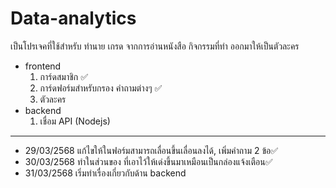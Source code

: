 # Data-analytics

เป็นโปรเจคที่ใช้สำหรับ ทำนาย เกรด จากการอ่านหนังสือ กิจกรรมที่ทำ ออกมาให้เป็นตัวละคร 
  - frontend
      1. การ์ดสมาชิก ✅
      2. การ์ดฟอร์มสำหรับกรอง คำถามต่างๆ ✅
      3. ตัวละคร
  - backend
      1. เชื่อม API (Nodejs)

--------------------------------------------------------------------------------
- 29/03/2568  แก้ไขให้ในฟอร์มสามารถเลื่อนขึ้นเลื่อนลงได้, เพิ่มคำถาม 2 ข้อ✅
- 30/03/2568  ทำในส่วนของ ที่เอาไว้ให้เด่งขึ้นมาเหมือนเป็นกล่องแจ้งเตือน✅
- 31/03/2568 เริ่มทำเรื่องเกี่ยวกับด้าน backend
